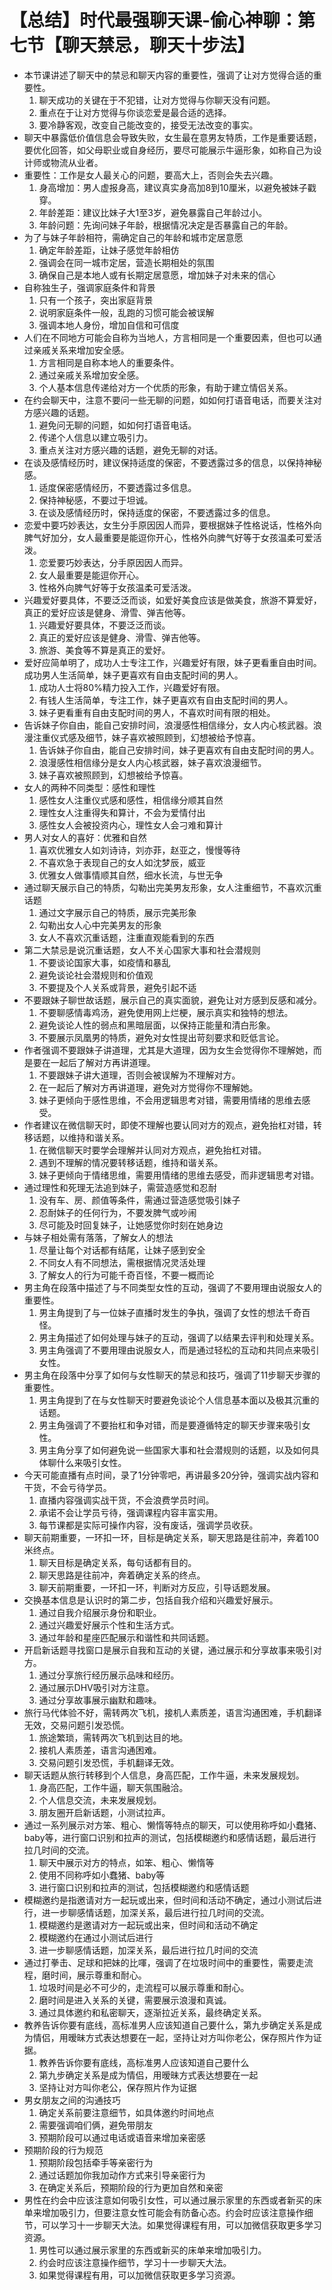 # 【总结】时代最强聊天课-偷心神聊：第七节【聊天禁忌，聊天十步法】

-   本节课讲述了聊天中的禁忌和聊天内容的重要性，强调了让对方觉得合适的重要性。
    1.  聊天成功的关键在于不犯错，让对方觉得与你聊天没有问题。
    2.  重点在于让对方觉得与你谈恋爱是最合适的选择。
    3.  要冷静客观，改变自己能改变的，接受无法改变的事实。
-   聊天中暴露低价值信息会导致失败，女生最在意男友特质，工作是重要话题，要优化回答，如父母职业或自身经历，要尽可能展示牛逼形象，如称自己为设计师或物流从业者。
-   重要性：工作是女人最关心的问题，要高大上，否则会失去兴趣。
    1.  身高增加：男人虚报身高，建议真实身高加8到10厘米，以避免被妹子戳穿。
    2.  年龄差距：建议比妹子大1至3岁，避免暴露自己年龄过小。
    3.  年龄问题：先询问妹子年龄，根据情况决定是否暴露自己的年龄。
-   为了与妹子年龄相符，需确定自己的年龄和城市定居意愿
    1.  确定年龄差距，让妹子感觉年龄相仿
    2.  强调会在同一城市定居，营造长期相处的氛围
    3.  确保自己是本地人或有长期定居意愿，增加妹子对未来的信心
-   自称独生子，强调家庭条件和背景
    1.  只有一个孩子，突出家庭背景
    2.  说明家庭条件一般，乱跑的习惯可能会被误解
    3.  强调本地人身份，增加自信和可信度
-   人们在不同地方可能会自称为当地人，方言相同是一个重要因素，但也可以通过亲戚关系来增加安全感。
    1.  方言相同是自称本地人的重要条件。
    2.  通过亲戚关系增加安全感。
    3.  个人基本信息传递给对方一个优质的形象，有助于建立情侣关系。
-   在约会聊天中，注意不要问一些无聊的问题，如如何打语音电话，而要关注对方感兴趣的话题。
    1.  避免问无聊的问题，如如何打语音电话。
    2.  传递个人信息以建立吸引力。
    3.  重点关注对方感兴趣的话题，避免无聊的对话。
-   在谈及感情经历时，建议保持适度的保密，不要透露过多的信息，以保持神秘感。
    1.  适度保密感情经历，不要透露过多信息。
    2.  保持神秘感，不要过于坦诚。
    3.  在谈及感情经历时，保持适度的保密，不要透露过多的信息。
-   恋爱中要巧妙表达，女生分手原因因人而异，要根据妹子性格说话，性格外向脾气好加分，女人最重要是能逗你开心，性格外向脾气好等于女孩温柔可爱活泼。
    1.  恋爱要巧妙表达，分手原因因人而异。
    2.  女人最重要是能逗你开心。
    3.  性格外向脾气好等于女孩温柔可爱活泼。
-   兴趣爱好要具体，不要泛泛而谈，如爱好美食应该是做美食，旅游不算爱好，真正的爱好应该是健身、滑雪、弹吉他等。
    1.  兴趣爱好要具体，不要泛泛而谈。
    2.  真正的爱好应该是健身、滑雪、弹吉他等。
    3.  旅游、美食等不算是真正的爱好。
-   爱好应简单明了，成功人士专注工作，兴趣爱好有限，妹子更看重自由时间。成功男人生活简单，妹子更喜欢有自由支配时间的男人。
    1.  成功人士将80%精力投入工作，兴趣爱好有限。
    2.  有钱人生活简单，专注工作，妹子更喜欢有自由支配时间的男人。
    3.  妹子更看重有自由支配时间的男人，不喜欢时间有限的相处。
-   告诉妹子你自由，能自己安排时间，浪漫感性相信缘分，女人内心核武器。浪漫注重仪式感及细节，妹子喜欢被照顾到，幻想被给予惊喜。
    1.  告诉妹子你自由，能自己安排时间，妹子更喜欢有自由支配时间的男人。
    2.  浪漫感性相信缘分是女人内心核武器，妹子喜欢浪漫细节。
    3.  妹子喜欢被照顾到，幻想被给予惊喜。
-   女人的两种不同类型：感性和理性
    1.  感性女人注重仪式感和感性，相信缘分顺其自然
    2.  理性女人注重得失和算计，不会为爱情付出
    3.  感性女人会被投资内心，理性女人会刁难和算计
-   男人对女人的喜好：优雅和自然
    1.  喜欢优雅女人如刘诗诗，刘亦菲，赵亚之，慢慢等待
    2.  不喜欢急于表现自己的女人如沈梦辰，威亚
    3.  优雅女人做事情顺其自然，细水长流，与世无争
-   通过聊天展示自己的特质，勾勒出完美男友形象，女人注重细节，不喜欢沉重话题
    1.  通过文字展示自己的特质，展示完美形象
    2.  勾勒出女人心中完美男友的形象
    3.  女人不喜欢沉重话题，注重直观能看到的东西
-   第二大禁忌是说沉重话题，女人不关心国家大事和社会潜规则
    1.  不要谈论国家大事，如疫情和暴乱
    2.  避免谈论社会潜规则和价值观
    3.  不要提及个人关系或背景，避免引起不适
-   不要跟妹子聊世故话题，展示自己的真实面貌，避免让对方感到反感和减分。
    1.  不要聊感情毒鸡汤，避免使用网上烂梗，展示真实和独特的想法。
    2.  避免谈论人性的弱点和黑暗层面，以保持正能量和清白形象。
    3.  不要展示凤凰男的特质，避免对女性提出苛刻要求和贬低言论。
-   作者强调不要跟妹子讲道理，尤其是大道理，因为女生会觉得你不理解她，而是要在一起后了解对方再讲道理。
    1.  不要跟妹子讲大道理，否则会被误解为不理解对方。
    2.  在一起后了解对方再讲道理，避免对方觉得你不理解她。
    3.  妹子更倾向于感性思维，不会用逻辑思考对错，需要用情绪的思维去感受。
-   作者建议在微信聊天时，即使不理解也要认同对方的观点，避免抬杠对错，转移话题，以维持和谐关系。
    1.  在微信聊天时要学会理解并认同对方观点，避免抬杠对错。
    2.  遇到不理解的情况要转移话题，维持和谐关系。
    3.  妹子更倾向于情绪思维，需要用情绪的思维去感受，而非逻辑思考对错。
-   通过理性和死理无法追到妹子，需营造感觉和忍耐
    1.  没有车、房、颜值等条件，需通过营造感觉吸引妹子
    2.  忍耐妹子的任何行为，不要发脾气或吵闹
    3.  尽可能及时回复妹子，让她感觉你时刻在她身边
-   与妹子相处需有落落，了解女人的想法
    1.  尽量让每个对话都有结尾，让妹子感到安全
    2.  不同女人有不同想法，需根据情况灵活处理
    3.  了解女人的行为可能千奇百怪，不要一概而论
-   男主角在段落中描述了与不同类型女性的互动，强调了不要用理由说服女人的重要性。
    1.  男主角提到了与一位妹子直播时发生的争执，强调了女性的想法千奇百怪。
    2.  男主角描述了如何处理与妹子的互动，强调了以结果去评判和处理关系。
    3.  男主角强调了不要用理由说服女人，而是通过轻松的互动和共同点来吸引女性。
-   男主角在段落中分享了如何与女性聊天的禁忌和技巧，强调了11步聊天步骤的重要性。
    1.  男主角提到了在与女性聊天时要避免谈论个人信息基本面以及极其沉重的话题。
    2.  男主角强调了不要抬杠和争对错，而是要遵循特定的聊天步骤来吸引女性。
    3.  男主角分享了如何避免说一些国家大事和社会潜规则的话题，以及如何具体聊什么来吸引女性。
-   今天可能直播有点时间，录了1分钟零吧，再讲最多20分钟，强调实战内容和干货，不会亏待学员。
    1.  直播内容强调实战干货，不会浪费学员时间。
    2.  承诺不会让学员亏待，强调课程内容丰富实用。
    3.  每节课都是实际可操作内容，没有废话，强调学员收获。
-   聊天前期重要，一环扣一环，目标是确定关系，聊天思路是往前冲，奔着100米终点。
    1.  聊天目标是确定关系，每句话都有目的。
    2.  聊天思路是往前冲，奔着确定关系的终点。
    3.  聊天前期重要，一环扣一环，判断对方反应，引导话题发展。
-   交换基本信息是认识时的第二步，包括自我介绍和兴趣爱好展示。
    1.  通过自我介绍展示身份和职业。
    2.  通过兴趣爱好展示个性和生活方式。
    3.  通过年龄和星座匹配展示和谐性和共同话题。
-   开启新话题寻找窗口是展示自我和互动的关键，通过展示和分享故事来吸引对方。
    1.  通过分享旅行经历展示品味和经历。
    2.  通过展示DHV吸引对方注意。
    3.  通过分享故事展示幽默和趣味。
-   旅行马代体验不好，需转两次飞机，接机人素质差，语言沟通困难，手机翻译无效，交易问题引发恐慌。
    1.  旅途繁琐，需转两次飞机到达目的地。
    2.  接机人素质差，语言沟通困难。
    3.  交易问题引发恐慌，手机翻译无效。
-   聊天话题从旅行转移到个人信息，身高匹配，工作牛逼，未来发展规划。
    1.  身高匹配，工作牛逼，聊天氛围融洽。
    2.  个人信息交流，未来发展规划。
    3.  朋友圈开启新话题，小测试拉声。
-   通过一系列展示对方笨、粗心、懒惰等特点的聊天，可以使用称呼如小蠢猪、baby等，进行窗口识别和拉声的测试，包括模糊邀约和感情话题，最后进行拉几时间的交流。
    1.  聊天中展示对方的特点，如笨、粗心、懒惰等
    2.  使用不同称呼如小蠢猪、baby等
    3.  进行窗口识别和拉声的测试，包括模糊邀约和感情话题
-   模糊邀约是指邀请对方一起玩或出来，但时间和活动不确定，通过小测试后进行，进一步聊感情话题，加深关系，最后进行拉几时间的交流。
    1.  模糊邀约是邀请对方一起玩或出来，但时间和活动不确定
    2.  模糊邀约在通过小测试后进行
    3.  进一步聊感情话题，加深关系，最后进行拉几时间的交流
-   通过打拳击、足球和把妹的比喗，强调了在垃圾时间中的重要性，需要走流程，磨时间，展示尊重和耐心。
    1.  垃圾时间是必不可少的，走流程可以展示尊重和耐心。
    2.  磨时间是进入关系的关键，需要展示浪漫和真诚。
    3.  通过具体邀约和私密聊天，逐渐拉近关系，最终确定关系。
-   教养告诉你要有底线，高标准男人应该知道自己要什么，第九步确定关系是成为情侣，用暧昧方式表达想要在一起，坚持让对方叫你老公，保存照片作为证据。
    1.  教养告诉你要有底线，高标准男人应该知道自己要什么
    2.  第九步确定关系是成为情侣，用暧昧方式表达想要在一起
    3.  坚持让对方叫你老公，保存照片作为证据
-   男女朋友之间的沟通技巧
    1.  确定关系前要注意细节，如具体邀约时间地点
    2.  需要强调咱们俩，避免带朋友
    3.  预期阶段可以通过电话或语音来增加亲密感
-   预期阶段的行为规范
    1.  预期阶段包括牵手等亲密行为
    2.  通过话题加你我加动作方式来引导亲密行为
    3.  在确定关系后，预期阶段的行为更加自然和亲密
-   男性在约会中应该注意如何吸引女性，可以通过展示家里的东西或者新买的床单来增加吸引力，但要注意女性可能会有防备心态。约会时应该注意操作细节，可以学习十一步聊天大法。如果觉得课程有用，可以加微信获取更多学习资源。
    1.  男性可以通过展示家里的东西或新买的床单来增加吸引力。
    2.  约会时应该注意操作细节，学习十一步聊天大法。
    3.  如果觉得课程有用，可以加微信获取更多学习资源。